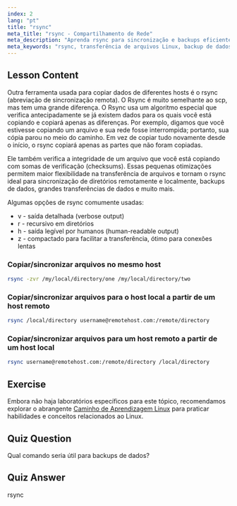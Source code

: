 ```yaml
---
index: 2
lang: "pt"
title: "rsync"
meta_title: "rsync - Compartilhamento de Rede"
meta_description: "Aprenda rsync para sincronização e backups eficientes de arquivos Linux. Entenda a transferência de dados remota e local com comandos e opções rsync. Melhore suas habilidades em Linux!"
meta_keywords: "rsync, transferência de arquivos Linux, backup de dados, sincronização de arquivos, tutorial Linux, comandos rsync, iniciante, guia"
---
```


## Lesson Content

Outra ferramenta usada para copiar dados de diferentes hosts é o rsync (abreviação de sincronização remota). O Rsync é muito semelhante ao scp, mas tem uma grande diferença. O Rsync usa um algoritmo especial que verifica antecipadamente se já existem dados para os quais você está copiando e copiará apenas as diferenças. Por exemplo, digamos que você estivesse copiando um arquivo e sua rede fosse interrompida; portanto, sua cópia parou no meio do caminho. Em vez de copiar tudo novamente desde o início, o rsync copiará apenas as partes que não foram copiadas.

Ele também verifica a integridade de um arquivo que você está copiando com somas de verificação (checksums). Essas pequenas otimizações permitem maior flexibilidade na transferência de arquivos e tornam o rsync ideal para sincronização de diretórios remotamente e localmente, backups de dados, grandes transferências de dados e muito mais.

Algumas opções de rsync comumente usadas:

- v - saída detalhada (verbose output)
- r - recursivo em diretórios
- h - saída legível por humanos (human-readable output)
- z - compactado para facilitar a transferência, ótimo para conexões lentas

### Copiar/sincronizar arquivos no mesmo host

```bash
rsync -zvr /my/local/directory/one /my/local/directory/two
```

### Copiar/sincronizar arquivos para o host local a partir de um host remoto

```bash
rsync /local/directory username@remotehost.com:/remote/directory
```

### Copiar/sincronizar arquivos para um host remoto a partir de um host local

```bash
rsync username@remotehost.com:/remote/directory /local/directory
```

## Exercise

Embora não haja laboratórios específicos para este tópico, recomendamos explorar o abrangente [Caminho de Aprendizagem Linux](https://labex.io/pt/learn/linux) para praticar habilidades e conceitos relacionados ao Linux.

## Quiz Question

Qual comando seria útil para backups de dados?

## Quiz Answer

rsync
